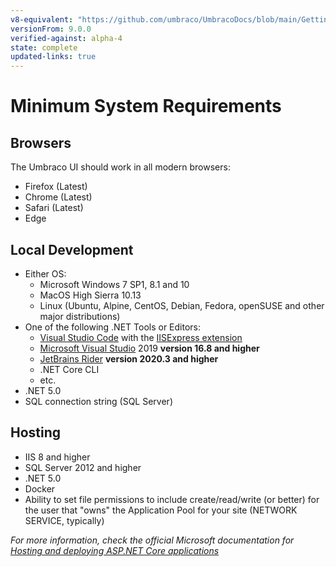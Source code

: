 ```yaml
---
v8-equivalent: "https://github.com/umbraco/UmbracoDocs/blob/main/Getting-Started/Setup/Requirements/index.md"
versionFrom: 9.0.0
verified-against: alpha-4
state: complete
updated-links: true
---
```


# Minimum System Requirements

## Browsers
The Umbraco UI should work in all modern browsers:

* Firefox (Latest)
* Chrome (Latest)
* Safari (Latest)
* Edge

## Local Development
* Either OS:
  * Microsoft Windows 7 SP1, 8.1 and 10
  * MacOS High Sierra 10.13
  * Linux (Ubuntu, Alpine, CentOS, Debian, Fedora, openSUSE and other major distributions)
* One of the following .NET Tools or Editors:
  * [Visual Studio Code](https://code.visualstudio.com/) with the [IISExpress extension](https://marketplace.visualstudio.com/items?itemName=warren-buckley.iis-express)
  * [Microsoft Visual Studio](https://www.visualstudio.com/) 2019 **version 16.8 and higher**
  * [JetBrains Rider](https://www.jetbrains.com/rider) **version 2020.3 and higher**
  * .NET Core CLI
  * etc.
* .NET 5.0
* SQL connection string (SQL Server)

## Hosting
* IIS 8 and higher
* SQL Server 2012 and higher
* .NET 5.0
* Docker
* Ability to set file permissions to include create/read/write (or better) for the user that "owns" the Application Pool for your site (NETWORK SERVICE, typically)

*For more information, check the official Microsoft documentation for [Hosting and deploying ASP.NET Core applications](https://docs.microsoft.com/en-us/aspnet/core/host-and-deploy/?view=aspnetcore-5.0)*